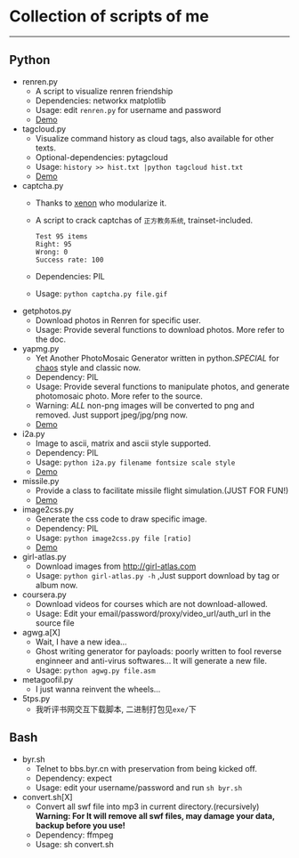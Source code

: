 # Collection of scripts of me

---
## Python

* renren.py
  - A script to visualize renren friendship
  - Dependencies: networkx matplotlib
  - Usage: edit `renren.py` for username and password
  - [Demo](http://reverland.org/python/2013/02/05/visualize-the-friendship-of-renren/)
* tagcloud.py 
  - Visualize command history as cloud tags, also available for other texts.
  - Optional-dependencies: pytagcloud
  - Usage: `history >> hist.txt |python tagcloud hist.txt`
  - [Demo](http://reverland.org/python/2013/01/28/visualize-your-shell-history/)
* captcha.py
  - Thanks to [xenon](http://github.com/xen0n) who modularize it.
  - A script to crack captchas of `正方教务系统`, trainset-included.

        Test 95 items
        Right: 95
        Wrong: 0
        Success rate: 100

  - Dependencies: PIL
  - Usage: `python captcha.py file.gif`
* getphotos.py
  - Download photos in Renren for specific user.
  - Usage: Provide several functions to download photos. More refer to the doc.
* yapmg.py 
  - Yet Another PhotoMosaic Generator written in python.*SPECIAL* for [chaos](http://www.fmedda.com/en/mosaic/chaos) style and classic now.
  - Dependency: PIL
  - Usage: Provide several functions to manipulate photos, and generate photomosaic photo. More refer to the source.
  - Warning: *ALL* non-png images will be converted to png and removed. Just support jpeg/jpg/png now.
  - [Demo](http://reverland.org/python/2013/02/19/yet-another-photomosaic-generator/)
* i2a.py
  - Image to ascii, matrix and ascii style supported.
  - Dependency: PIL
  - Usage: `python i2a.py filename fontsize scale style`
  - [Demo](http://reverland.org/python/2013/02/25/generate-ascii-images-like-the-matrix/)
* missile.py
  - Provide a class to facilitate missile flight simulation.(JUST FOR FUN!)
  - [Demo](http://reverland.org/python/2013/03/02/python/)
* image2css.py
  - Generate the css code to draw specific image.
  - Dependency: PIL
  - Usage: `python image2css.py file [ratio]`
  - [Demo](http://reverland.org/python/2013/03/07/image-to-css/)
* girl-atlas.py
  - Download images from http://girl-atlas.com
  - Usage: `python girl-atlas.py -h` ,Just support download by tag or album now.
* coursera.py
  - Download videos for courses which are not download-allowed.
  - Usage: Edit your email/password/proxy/video\_url/auth\_url in the source file
* agwg.a[X]
  - Wait, I have a new idea...
  - Ghost writing generator for payloads: poorly written to fool reverse enginneer and anti-virus softwares... It will generate a new file.
  - Usage: `python agwg.py file.asm`
* metagoofil.py
  - I just wanna reinvent the wheels...
* 5tps.py
  - 我听评书网交互下载脚本, 二进制打包见`exe/`下

## Bash

* byr.sh
  - Telnet to bbs.byr.cn with preservation from being kicked off.
  - Dependency: expect
  - Usage: edit your username/password and run `sh byr.sh`
* convert.sh[X]
  - Convert all swf file into mp3 in current directory.(recursively) **Warning: For It will remove all swf files, may damage your data, backup before you use!**
  - Dependency: ffmpeg
  - Usage: sh convert.sh
